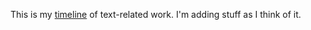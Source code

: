 This is my <a href="http://this.how/myTimelineOfText/">timeline</a> of text-related work. I'm adding stuff as I think of it.
